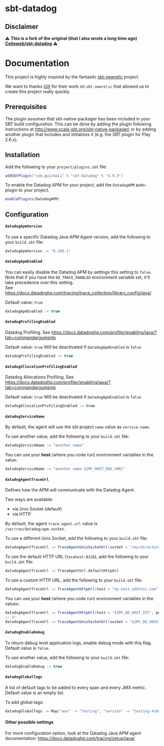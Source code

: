 # sbt-datadog

## Disclaimer

⚠️ **This is a fork of the original (that I also wrote a long time ago) [Colisweb/sbt-datadog](https://github.com/Colisweb/sbt-datadog)** ⚠️

# Documentation

This project is highly inspired by the fantastic [sbt-newrelic](https://github.com/gilt/sbt-newrelic) project.

We want to thanks [Gilt](http://tech.gilt.com) for their work on `sbt-newrelic` that allowed us to create this project really quickly.

Prerequisites
-------------

The plugin assumes that sbt-native-packager has been included in your SBT build configuration.
This can be done by adding the plugin following instructions at http://www.scala-sbt.org/sbt-native-packager/ or by adding
another plugin that includes and initializes it (e.g. the SBT plugin for Play 2.6.x).


Installation
------------

Add the following to your `project/plugins.sbt` file:

```scala
addSbtPlugin("com.guizmaii" % "sbt-datadog" % "4.9.3")
```

To enable the Datadog APM for your project, add the `DatadogAPM` auto-plugin to your project.

```scala
enablePlugins(DatadogAPM)
```

Configuration
-------------

#### `datadogApmVersion`

To use a specific Datadog Java APM Agent version, add the following to your `build.sbt` file:

```scala
datadogApmVersion := "0.108.1"
```

#### `datadogApmEnabled`

You can easily disable the Datadog APM by settings this setting to `false`.     
Note that if you have the `DD_TRACE_ENABLED` environment variable set, it'll take precedence over this setting.     
See https://docs.datadoghq.com/tracing/trace_collection/library_config/java/     

Default value: `true`

```scala
datadogApmEnabled := true
```

#### `datadogProfilingEnabled`

Datadog Profiling.
See https://docs.datadoghq.com/profiler/enabling/java/?tab=commandarguments

Default value: `true`
Will be deactivated if `datadogApmEnabled` is `false`

```scala
datadogProfilingEnabled := true
```

#### `datadogAllocationProfilingEnabled`

Datadog Allocations Profiling.
See https://docs.datadoghq.com/profiler/enabling/java/?tab=commandarguments

Default value: `true`
Will be deactivated if `datadogApmEnabled` is `false`

```scala
datadogAllocationProfilingEnabled := true
```

#### `datadogServiceName`

By default, the agent will use the sbt project `name` value as `service.name`. 

To use another value, add the following to your `build.sbt` file:

```scala
datadogServiceName := "another name"
```

You can use your **host** (where you code run) environment variables in the value:  

```scala
datadogServiceName := "another name ${MY_HOST_ENV_VAR}"
```

#### `datadogAgentTraceUrl`

Defines how the APM will communicate with the Datadog Agent.

Two ways are available:
  - via Unix Socket (default)
  - via HTTP

By default, the agent `trace.agent.url` value is `/var/run/datadog/apm.socket`.

To use a different Unix Socket, add the following to your `build.sbt` file:

```scala
datadogAgentTraceUrl := TraceAgentUnixSocketUrl(socket = "/my/directory/my.socket")
```

To use the default HTTP URL (`locahost:8126`), add the following to your `build.sbt` file:

```scala
datadogAgentTraceUrl := TraceAgentUrl.defaultHttpUrl
```

To use a custom HTTP URL, add the following to your `build.sbt` file:

```scala
datadogAgentTraceUrl := TraceAgentHttpUrl(host = "my.host.address.com", port = "8888")
```


You can use your **host** (where you code run) environment variables in the values:  

```scala
datadogAgentTraceUrl := TraceAgentHttpUrl(host = "${MY_DD_HOST_IP}", port = "8888")
// Or
datadogAgentTraceUrl := TraceAgentUnixSocketUrl(socket = "${MY_DD_UNIX_SOCKET}")
```

#### `datadogEnableDebug`

To return debug level application logs, enable debug mode with this flag. Default value is `false`.

To use another value, add the following to your `build.sbt` file:

```scala
datadogEnableDebug := true
```

#### `datadogGlobalTags`

A list of default tags to be added to every span and every JMX metric. Default value is an empty list.

To add global tags:

```scala
datadogGlobalTags := Map("env" -> "testing", "version" -> "testing-4c84587e")
```

#### Other possible settings

For more configuration option, look at the Datadog Java APM agent documentation: https://docs.datadoghq.com/tracing/setup/java/
